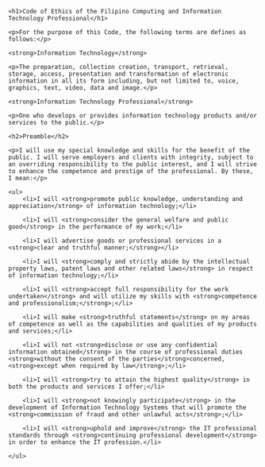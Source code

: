 <html>
<head>
	<meta charset="utf-8">
	<meta name="viewport" content="width=device-width, initial-scale=1">
	<title>Code of Ethics of the Filipino Computing and Information Technology Professional</title>
</head>
<body>

	<h1>Code of Ethics of the Filipino Computing and Information Technology Professional</h1>

	<p>For the purpose of this Code, the following terms are defines as follows:</p>

	<strong>Information Technology</strong>

	<p>The preparation, collection creation, transport, retrieval, storage, access, presentation and transformation of electronic information in all its form including, but not limited to, voice, graphics, text, video, data and image.</p>

	<strong>Information Technology Professional</strong>

	<p>One who develops or provides information technology products and/or services to the public.</p>

	<h2>Preamble</h2>

	<p>I will use my special knowledge and skills for the benefit of the public. I will serve employers and clients with integrity, subject to an overriding responsibility to the public interest, and I will strive to enhance the competence and prestige of the professional. By these, I mean:</p>

	<ul>
		<li>I will <strong>promote public knowledge, understanding and appreciation</strong> of information technology;</li>

		<li>I will <strong>consider the general welfare and public good</strong> in the performance of my work;</li>

		<li>I will advertise goods or professional services in a <strong>clear and truthful manner;</strong></li>
	
		<li>I will <strong>comply and strictly abide by the intellectual property laws, patent laws and other related laws</strong> in respect of information technology;</li>

		<li>I will <strong>accept full responsibility for the work undertaken</strong> and will utilize my skills with <strong>competence and professionalism;</strong>;</li>
		
		<li>I will make <strong>truthful statements</strong> on my areas of competence as well as the capabilities and qualities of my products and services;</li>

		<li>I will not <strong>disclose or use any confidential information obtained</strong> in the course of professional duties <strong>without the consent of the parties</strong>concerned, <strong>except when required by law</strong>;</li>

		<li>I will <strong>try to attain the highest quality</strong> in both the products and services I offer;</li>

		<li>I will <strong>not knowingly participate</strong> in the development of Information Technology Systems that will promote the <strong>commission of fraud and other unlawful acts</strong>;</li>

		<li>I will <strong>uphold and improve</strong> the IT professional standards through <strong>continuing professional development</strong> in order to enhance the IT profession.</li>

	</ul>


</body>
</html>
